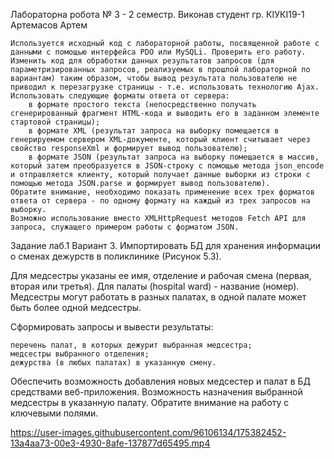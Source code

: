 Лабораторна робота № 3 - 2 семестр. Виконав студент гр. КІУКІ19-1 Артемасов Артем


    Используется исходный код с лабораторной работы, посвященной работе с данными с помощью интерфейса PDO или MySQLi. Проверить его работу.
    Изменить код для обработки данных результатов запросов (для параметризированных запросов, реализуемых в прошлой лабораторной по вариантам) таким образом, чтобы вывод результата пользователю не приводил к перезагрузке страницы - т.е. использовать технологию Ajax. Использовать следующие форматы ответа от сервера:
        в формате простого текста (непосредственно получать сгенерированный фрагмент HTML-кода и выводить его в заданном элементе стартовой страницы);
        в формате XML (результат запроса на выборку помещается в генерируемом сервером XML-документе, который клиент считывает через свойство responseXml и формирует вывод пользователю);
        в формате JSON (результат запроса на выборку помещается в массив, который затем преобразуется в JSON-строку с помощью метода json_encode и отправляется клиенту, который получает данные выборки из строки с помощью метода JSON.parse и формирует вывод пользователю).
    Обратите внимание, необходимо показать применение всех трех форматов ответа от сервера - по одному формату на каждый из трех запросов на выборку.
    Возможно использование вместо XMLHttpRequest методов Fetch API для запроса, служащего примером работы с форматом JSON.


Задание лаб.1
Вариант 3. Импортировать БД для хранения информации о сменах дежурств в поликлинике (Рисунок 5.3).

Для медсестры указаны ее имя, отделение и рабочая смена (первая, вторая или третья). Для палаты (hospital ward) - название (номер). Медсестры могут работать в разных палатах, в одной палате может быть более одной медсестры.

Сформировать запросы и вывести результаты:

    перечень палат, в которых дежурит выбранная медсестра;
    медсестры выбранного отделения;
    дежурства (в любых палатах) в указанную смену.

Обеспечить возможность добавления новых медсестер и палат в БД средствами веб-приложения. Возможность назначения выбранной медсестры в указанную палату. Обратите внимание на работу с ключевыми полями.

https://user-images.githubusercontent.com/96106134/175382452-13a4aa73-00e3-4930-8afe-137877d65495.mp4

